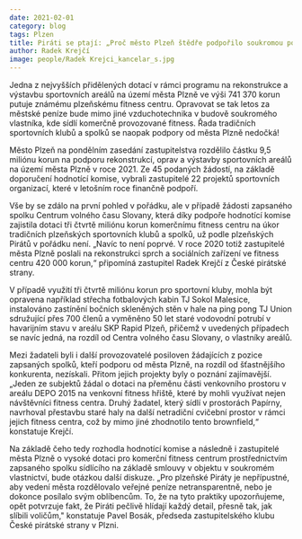 ```yaml
---
date: 2021-02-01
category: blog
tags: Plzen 
title: Piráti se ptají: „Proč město Plzeň štědře podpořilo soukromou posilovnu?“ Na pomoc řadě klubů a spolků pak nezbylo!
author: Radek Krejčí
image: people/Radek Krejci_kancelar_s.jpg
---
```


Jedna z nejvyšších přidělených dotací v rámci programu na rekonstrukce a výstavbu sportovních areálů na území města Plzně ve výši 741 370 korun putuje známému plzeňskému fitness centru. Opravovat se tak letos za městské peníze bude mimo jiné vzduchotechnika v budově soukromého vlastníka, kde sídlí komerčně provozované fitness. Řada tradičních sportovních klubů a spolků se naopak podpory od města Plzně nedočká!

Město Plzeň na pondělním zasedání zastupitelstva rozdělilo částku 9,5 miliónu korun na podporu rekonstrukcí, oprav a výstavby sportovních areálů na území města Plzně v roce 2021. Ze 45 podaných žádostí, na základě doporučení hodnotící komise, vybrali zastupitelé 22 projektů sportovních organizací, které v letošním roce finančně podpoří. 

Vše by se zdálo na první pohled v pořádku, ale v případě žádosti zapsaného spolku Centrum volného času Slovany, která díky podpoře hodnotící komise zajistila dotaci tři čtvrtě miliónu korun komerčnímu fitness centru na úkor tradičních plzeňských sportovních klubů a spolků, už podle plzeňských Pirátů v pořádku není. „Navíc to není poprvé. V roce 2020 totiž zastupitelé města Plzně poslali na rekonstrukci sprch a sociálních zařízení ve fitness centru 420 000 korun,“ připomíná zastupitel Radek Krejčí z České pirátské strany.

V případě využití tři čtvrtě miliónu korun pro sportovní kluby, mohla být opravena například střecha fotbalových kabin TJ Sokol Malesice, instalováno zastínění bočních skleněných stěn v hale na ping pong TJ Union sdružující přes 700 členů a vyměněno 50 let staré vodovodní potrubí v havarijním stavu v areálu SKP Rapid Plzeň, přičemž v uvedených případech se navíc jedná, na rozdíl od Centra volného času Slovany, o vlastníky areálů.

Mezi žadateli byli i další provozovatelé posiloven žádajících z pozice zapsaných spolků, kteří podporu od města Plzně, na rozdíl od šťastnějšího konkurenta, nezískali. Přitom jejich projekty byly o poznání zajímavější. „Jeden ze subjektů žádal o dotaci na přeměnu části venkovního prostoru v areálu DEPO 2015 na venkovní fitness hřiště, které by mohli využívat nejen návštěvníci fitness centra. Druhý žadatel, který sídlí v prostorách Papírny, navrhoval přestavbu staré haly na další netradiční cvičební prostor v rámci jejich fitness centra, což by mimo jiné zhodnotilo tento brownfield,“ konstatuje Krejčí.

Na základě čeho tedy rozhodla hodnotící komise a následně i zastupitelé města Plzně o vysoké dotaci pro komerční fitness centrum prostřednictvím zapsaného spolku sídlícího na základě smlouvy v objektu v soukromém vlastnictví, bude otázkou další diskuze. „Pro plzeňské Piráty je nepřípustné, aby vedení města rozdělovalo veřejné peníze netransparentně, nebo je dokonce posílalo svým oblíbencům. To, že na tyto praktiky upozorňujeme, opět potvrzuje fakt, že Piráti pečlivě hlídají každý detail, přesně tak, jak slíbili voličům," konstatuje Pavel Bosák, předseda zastupitelského klubu České pirátské strany v Plzni.

